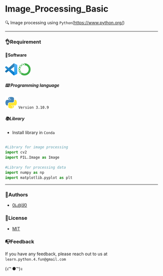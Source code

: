 # Image_Processing_Basic

🔍 Image processing using `Python`(https://www.python.org/)

---
### 👌Requirement
#### 💾Software
[<img src="https://github.com/ThaiThanhDuy/Write_something_4_fun/blob/main/ICON/iconImage/Visual_Studio_Code_logo_icon.png" height ="40" width="40px" alt="Visual_Studio_Code"/>](https://code.visualstudio.com/) [<img src="https://github.com/ThaiThanhDuy/Write_something_4_fun/blob/main/ICON/iconImage/Conda_logo_icon.png" height ="40" width="40px" alt="Conda"/>](https://docs.conda.io/en/latest/) 

##### ⌨️ Programming language
[<img src="https://github.com/ThaiThanhDuy/Write_something_4_fun/blob/main/ICON/iconImage/python_104451.png" height ="40" width="40px" alt="Python"/>](https://www.python.org/) `Version 3.10.9`

##### 📚Library

- Install library in `Conda`


```Python

#Library for image processing
import cv2 
import PIL.Image as Image 

#Library for processing data
import numpy as np  
import matplotlib.pyplot as plt
```
---

### 🤖Authors 
- [0ᖺ@Ⴘ0](https://github.com/duyvpython)

### 🧾License 
- [MIT](./LICENSE)

### 📭Feedback 
If you have any feedback, please reach out to us at `learn.python.4.fun@gmail.com`

(ง ͡ᵔ ● ͡ᵔ)ง
